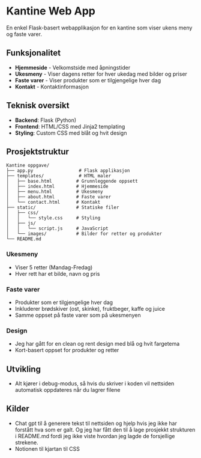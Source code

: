 # Kantine Web App

En enkel Flask-basert webapplikasjon for en kantine som viser ukens meny og faste varer.

## Funksjonalitet

- **Hjemmeside** - Velkomstside med åpningstider
- **Ukesmeny** - Viser dagens retter for hver ukedag med bilder og priser
- **Faste varer** - Viser produkter som er tilgjengelige hver dag
- **Kontakt** - Kontaktinformasjon

## Teknisk oversikt

- **Backend**: Flask (Python)
- **Frontend**: HTML/CSS med Jinja2 templating
- **Styling**: Custom CSS med blåt og hvit design

## Prosjektstruktur

```
Kantine oppgave/
├── app.py                 # Flask applikasjon
├── templates/             # HTML maler
│   ├── base.html         # Grunnleggende oppsett
│   ├── index.html        # Hjemmeside
│   ├── menu.html         # Ukesmeny
│   ├── about.html        # Faste varer
│   └── contact.html      # Kontakt
├── static/               # Statiske filer
│   ├── css/
│   │   └── style.css     # Styling
│   ├── js/
│   │   └── script.js     # JavaScript
│   └── images/           # Bilder for retter og produkter
└── README.md
```


### Ukesmeny
- Viser 5 retter (Mandag-Fredag)
- Hver rett har et bilde, navn og pris

### Faste varer
- Produkter som er tilgjengelige hver dag
- Inkluderer brødskiver (ost, skinke), fruktbeger, kaffe og juice
- Samme oppset på faste varer som på ukesmenyen

### Design
- Jeg har gått for en clean og rent design med blå og hvit fargetema
- Kort-basert oppset for produkter og retter

## Utvikling

- Alt kjører i debug-modus, så hvis du skriver i koden vil nettsiden automatisk oppdateres når du lagrer filene

## Kilder

- Chat gpt til å generere tekst til nettsiden og hjelp hvis jeg ikke har forstått hva som er galt. Og jeg har fått den til å lage prosjekkt strukturen i README.md fordi jeg ikke viste hvordan jeg lagde de forsjellige strekene.
- Notionen til kjartan til CSS
